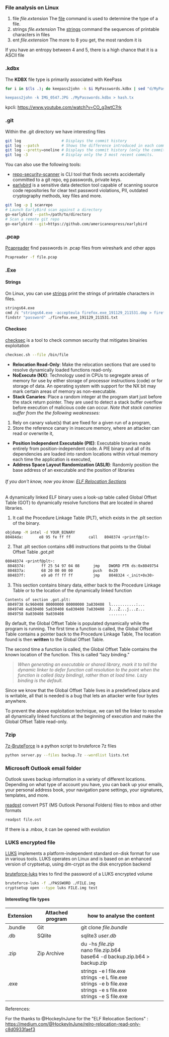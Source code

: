 ### File analysis on Linux

1. file *file.extension*
The [file](https://man7.org/linux/man-pages/man1/file.1.html) command is used to determine the type of a file.
2. strings *file.extension*
The [strings](https://man7.org/linux/man-pages/man1/strings.1.html) command the sequences of printable characters in files
3. ent *file.extension*
The more to 8 you get, the most random it is 

If you have an entropy between 4 and 5, there is a high chance that it is a ASCII file

### .kdbx

The **KDBX** file type is primarily associated with KeePass

```bash
for i in $(ls .); do keepass2john -k $i MyPasswords.kdbx | sed "d/MyPasswords/$i/g; done

keepass2john -k IMG_0547.JPG ./MyPasswords.kdbx > hash.tx
```

kpcli: https://www.youtube.com/watch?v=CO_g3wtC7rk

### .git

Within the .git directory we have interesting files

```bash
git log                  # Displays the commit history
git log --patch          # Shows the difference introduced in each commit.
git log --pretty=oneline # Displays the commit history (only the commit comment)
git log -3               # Display only the 3 most recent commits.
```

You can also use the following tools:

- [repo-security-scanner](https://github.com/UKHomeOffice/repo-security-scanner) is CLI tool that finds secrets accidentally committed to a git repo, eg passwords, private keys.
- [earlybird](https://github.com/americanexpress/earlybird) is a sensitive data detection tool capable of scanning source code repositories for clear text password violations, PII, outdated cryptography methods, key files and more.

```bash
git log -p | scanrepo
# Launch EarlyBird scan against a directory
go-earlybird --path=/path/to/directory
# Scan a remote git repo
go-earlybird --git=https://github.com/americanexpress/earlybird
```

### .pcap

[Pcapreader](https://github.com/raioramalho/Pcapreader) find passwords in .pcap files from wireshark and other apps

```bash
Pcapreader -f file.pcap
```

### .Exe

#### Strings

On Linux, you can use [strings](https://linux.die.net/man/1/strings) print the strings of printable characters in files.

```bash
strings64.exe
cmd /c "strings64.exe -accepteula firefox.exe_191129_211531.dmp > firefox.exe_191129_211531.txt"
findstr "password" ./firefox.exe_191129_211531.txt
```

#### Checksec

[checksec](https://www.trapkit.de/tools/checksec/) is a tool to check common security that mitigates binairies exploitation

```bash
checksec.sh --file /bin/file
```

- **Relocation Read-Only**: Make the relocation sections that are used to resolve dynamically loaded functions read-only.
- **NoExecute (NX)**: Technology used in CPUs to segregate areas of memory for use by either storage of processor instructions (code) or for storage of data.
An operating system with support for the NX bit may mark certain areas of memory as non-executable.
- **Stack Canaries**: Place a random integer at the program start just before the stack return pointer.
They are used to detect a stack buffer overflow before execution of malicious code can occur.
*Note that stack canaries suffer from the the following weaknesses:*

1) Rely on canary value(s) that are fixed for a given run of a program,
2) Store the reference canary in insecure memory, where an attacker can read or overwrite it,

- **Position Independent Executable (PIE)**: Executable binaries made entirely from position-independent code.
A PIE binary and all of its dependencies are loaded into random locations within virtual memory each time the application is executed,
- **Address Space Layout Randomization (ASLR)**: Randomly position the base address of an executable and the position of libraries

###### *If you don't know, now you know: [ELF Relocation Sections](https://medium.com/@HockeyInJune/relro-relocation-read-only-c8d0933faef3)*

A dynamically linked ELF binary uses a look-up table called Global Offset Table (GOT) to dynamically resolve functions that are located in shared libraries.

1) It call the Procedure Linkage Table (PLT), which exists in the .plt section of the binary.

```bash
objdump -M intel -d YOUR_BINARY
80484da:       e8 95 fe ff ff        call   8048374 <printf@plt>
```

2) That .plt section contains x86 instructions that points to the Global Offset Table *.got.plt*

```bash
08048374 <printf@plt>:
 8048374:       ff 25 54 97 04 08      jmp    DWORD PTR ds:0x8049754
 804837a:       68 20 00 00 00         push   0x20
 804837f:       e9 a0 ff ff ff         jmp    8048324 <_init+0x30>
```

3) This section contains binary data, either back to the Procedure Linkage Table or to the location of the dynamically linked function

```bash
Contents of section .got.plt:
 8049738 6c960408 00000000 00000000 3a830408  l...........:...
 8049748 4a830408 5a830408 6a830408 7a830408  J...Z...j...z...
 8049758 8a830408 9a830408                    ........
```

By default, the Global Offset Table is populated dynamically while the program is running.
The first time a function is called, the Global Offset Table contains a pointer back to the Procedure Linkage Table,
The location found is then **written** to the Global Offset Table.

The second time a function is called, the Global Offset Table contains the known location of the function. This is called “lazy binding.”
> *When generating an executable or shared library, mark it to tell the dynamic linker to defer function call resolution to the point when the function is called (lazy binding), rather than at load time. Lazy binding is the default.*

Since we know that the Global Offset Table lives in a predefined place and is writable, all that is needed is a bug that lets an attacker write four bytes anywhere.

To prevent the above exploitation technique, we can tell the linker to resolve all dynamically linked functions at the beginning of execution and make the Global Offset Table read-only.

### 7zip

[7z-BruteForce](https://github.com/Seyptoo/7z-BruteForce) is a python script to bruteforce 7z files

```bash
python server.py --files backup.7z --wordlist lists.txt
```

### Microsoft Outlook email folder

Outlook saves backup information in a variety of different locations. Depending on what type of account you have, you can back up your emails, your personal address book, your navigation pane settings, your signatures, templates, and more.

[readpst](https://linux.die.net/man/1/readpst) convert PST (MS Outlook Personal Folders) files to mbox and other formats

```bash
readpst file.ost
```

If there is a .mbox, it can be opened with evolution

### LUKS encrypted file

[LUKS](https://en.wikipedia.org/wiki/Linux_Unified_Key_Setup) implements a platform-independent standard on-disk format for use in various tools.
LUKS operates on Linux and is based on an enhanced version of cryptsetup, using dm-crypt as the disk encryption backend

[bruteforce-luks](https://github.com/glv2/bruteforce-luks) tries to find the password of a LUKS encrypted volume

```bash
bruteforce-luks -f ./PASSWORD ./FILE.img
cryptsetup open --type luks FILE.img test
```

#### Interesting file types

|Extension|Attached program|how to analyse the content|
|-|---------- | ----------- |
|.bundle|Git|git clone *file.bundle*|
|.db|SQlite|sqlite3 *user.db*|
|.zip|Zip Archive|du -hs *file.zip*<BR > nano file.zip.b64<BR > base64 -d backup.zip.b64 > backup.zip|
|.exe||strings -e l file.exe<br>strings -e L file.exe<br>strings -e b file.exe<br>strings -e s file.exe<br>strings -e S file.exe<br>|

References:

For the thanks to @HockeyInJune for the "ELF Relocation Sections" : <https://medium.com/@HockeyInJune/relro-relocation-read-only-c8d0933faef3>